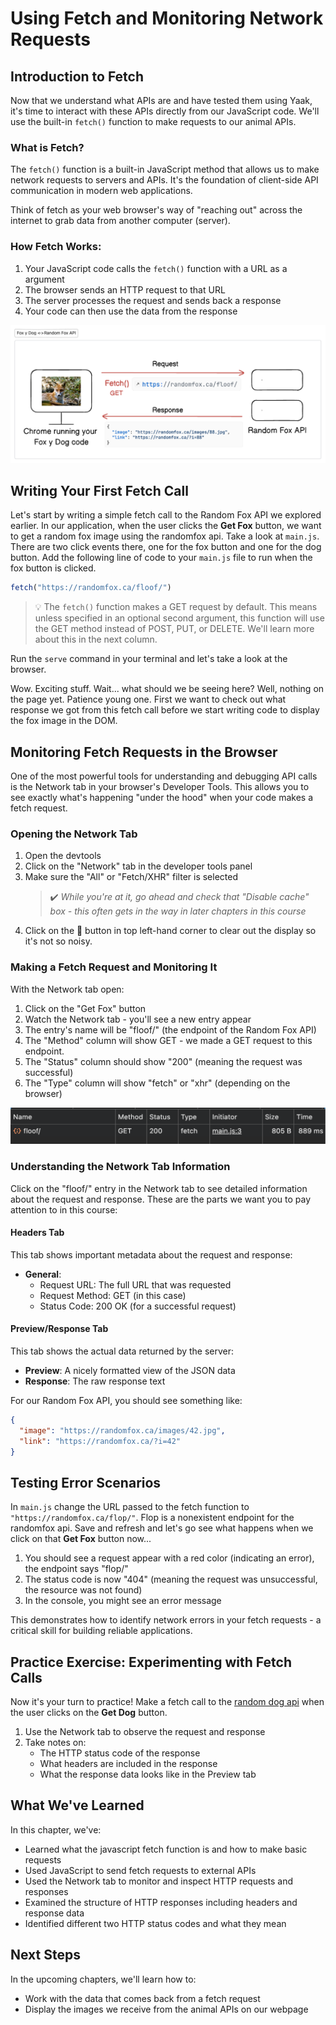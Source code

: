 # Using Fetch and Monitoring Network Requests

## Introduction to Fetch

Now that we understand what APIs are and have tested them using Yaak, it's time to interact with these APIs directly from our JavaScript code. We'll use the built-in `fetch()` function to make requests to our animal APIs.

### What is Fetch?

The `fetch()` function is a built-in JavaScript method that allows us to make network requests to servers and APIs. It's the foundation of client-side API communication in modern web applications.

Think of fetch as your web browser's way of "reaching out" across the internet to grab data from another computer (server).

### How Fetch Works:

1. Your JavaScript code calls the `fetch()` function with a URL as a argument
2. The browser sends an HTTP request to that URL
3. The server processes the request and sends back a response
4. Your code can then use the data from the response

![](./images/chrome-fox-diagram.png)

## Writing Your First Fetch Call

Let's start by writing a simple fetch call to the Random Fox API we explored earlier. In our application, when the user clicks the **Get Fox** button, we want to get a random fox image using the randomfox api. Take a look at `main.js`. There are two click events there, one for the fox button and one for the dog button. Add the following line of code to your `main.js` file to run when the fox button is clicked. 

```js
fetch("https://randomfox.ca/floof/")
```

>💡 The `fetch()` function makes a GET request by default. This means unless specified in an optional second argument, this function will use the GET method instead of POST, PUT, or DELETE. We'll learn more about this in the next column.

Run the `serve` command in your terminal and let's take a look at the browser. 

Wow. Exciting stuff. Wait... what should we be seeing here? Well, nothing on the page yet. Patience young one. First we want to check out what response we got from this fetch call before we start writing code to display the fox image in the DOM. 

## Monitoring Fetch Requests in the Browser

One of the most powerful tools for understanding and debugging API calls is the Network tab in your browser's Developer Tools. This allows you to see exactly what's happening "under the hood" when your code makes a fetch request.

### Opening the Network Tab

1. Open the devtools 
2. Click on the "Network" tab in the developer tools panel
3. Make sure the "All" or "Fetch/XHR" filter is selected
    >✔️ *While you're at it, go ahead and check that "Disable cache" box - this often gets in the way in later chapters in this course*
4. Click on the 🚫 button in top left-hand corner to clear out the display so it's not so noisy. 

### Making a Fetch Request and Monitoring It

With the Network tab open:

1. Click on the "Get Fox" button
2. Watch the Network tab - you'll see a new entry appear
3. The entry's name will be "floof/" (the endpoint of the Random Fox API)
4. The "Method" column will show GET - we made a GET request to this endpoint.
5. The "Status" column should show "200" (meaning the request was successful)
6. The "Type" column will show "fetch" or "xhr" (depending on the browser)

![](./images/floof-request.png)

### Understanding the Network Tab Information

Click on the "floof/" entry in the Network tab to see detailed information about the request and response. These are the parts we want you to pay attention to in this course:

#### Headers Tab
This tab shows important metadata about the request and response:

- **General**:
  - Request URL: The full URL that was requested
  - Request Method: GET (in this case)
  - Status Code: 200 OK (for a successful request)

#### Preview/Response Tab
This tab shows the actual data returned by the server:

- **Preview**: A nicely formatted view of the JSON data
- **Response**: The raw response text

For our Random Fox API, you should see something like:
```json
{
  "image": "https://randomfox.ca/images/42.jpg",
  "link": "https://randomfox.ca/?i=42"
}
```

## Testing Error Scenarios

In `main.js` change the URL passed to the fetch function to `"https://randomfox.ca/flop/"`. Flop is a nonexistent endpoint for the randomfox api. Save and refresh and let's go see what happens when we click on that **Get Fox** button now...

1. You should see a request appear with a red color (indicating an error), the endpoint says "flop/"
2. The status code is now "404" (meaning the request was unsuccessful, the resource was not found) 
3. In the console, you might see an error message

This demonstrates how to identify network errors in your fetch requests - a critical skill for building reliable applications.

## Practice Exercise: Experimenting with Fetch Calls

Now it's your turn to practice! Make a fetch call to the [random dog api](./FD_INTRO_TO_API.md#-introducing-fun-image-apis) when the user clicks on the **Get Dog** button.

1. Use the Network tab to observe the request and response
2. Take notes on:
   - The HTTP status code of the response
   - What headers are included in the response
   - What the response data looks like in the Preview tab

## What We've Learned

In this chapter, we've:
- Learned what the javascript fetch function is and how to make basic requests
- Used JavaScript to send fetch requests to external APIs
- Used the Network tab to monitor and inspect HTTP requests and responses
- Examined the structure of HTTP responses including headers and response data
- Identified different two HTTP status codes and what they mean

## Next Steps

In the upcoming chapters, we'll learn how to:
- Work with the data that comes back from a fetch request
- Display the images we receive from the animal APIs on our webpage
